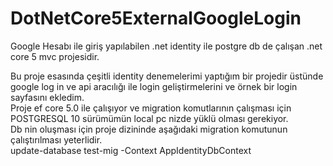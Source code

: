 # DotNetCore5ExternalGoogleLogin
Google Hesabı ile giriş yapılabilen .net identity ile postgre db de çalışan .net core 5 mvc projesidir.</br>

Bu proje esasında çeşitli identity denemelerimi yaptığım bir projedir üstünde google log in ve api aracılığı ile login geliştirmelerini ve örnek bir login sayfasını ekledim.</br>
Proje ef core 5.0 ile çalışıyor ve migration komutlarının çalışması için POSTGRESQL 10 sürümümün local pc nizde yüklü olması gerekiyor.</br>
Db nin oluşması için proje dizininde aşağıdaki migration komutunun çalıştırılması yeterlidir.</br>
update-database test-mig -Context AppIdentityDbContext
